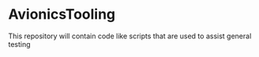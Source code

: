 # AvionicsTooling
This repository will contain code like scripts that are used to assist general testing

